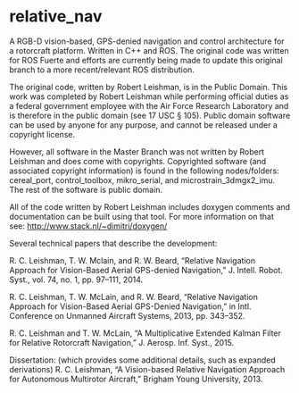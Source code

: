 # relative_nav
A RGB-D vision-based, GPS-denied navigation and control architecture for a rotorcraft platform.  Written in C++ and ROS.  The original code was written for ROS Fuerte and efforts are currently being made to update this original branch to a more recent/relevant ROS distribution.  

The original code, written by Robert Leishman, is in the Public Domain. This work was completed by Robert Leishman while performing official duties as a federal government employee with the Air Force Research Laboratory and is therefore in the public domain (see 17 USC § 105). Public domain software can be used by anyone for any purpose, and cannot be released under a copyright license.

However, all software in the Master Branch was not written by Robert Leishman and does come with copyrights.  Copyrighted software (and associated copyright information) is found in the following nodes/folders: cereal_port, control_toolbox, mikro_serial, and microstrain_3dmgx2_imu.  The rest of the software is public domain. 

All of the code written by Robert Leishman includes doxygen comments and documentation can be built using that tool.  For more information on that see: http://www.stack.nl/~dimitri/doxygen/


Several technical papers that describe the development: 

R. C. Leishman, T. W. Mclain, and R. W. Beard, “Relative Navigation Approach for Vision-Based Aerial GPS-denied Navigation,” J. Intell. Robot. Syst., vol. 74, no. 1, pp. 97–111, 2014.

R. C. Leishman, T. W. McLain, and R. W. Beard, “Relative Navigation Approach for Vision-Based Aerial GPS-Denied Navigation,” in Intl. Conference on Unmanned Aircraft Systems, 2013, pp. 343–352.

R. C. Leishman and T. W. McLain, “A Multiplicative Extended Kalman Filter for Relative Rotorcraft Navigation,” J. Aerosp. Inf. Syst., 2015.

Dissertation: (which provides some additional details, such as expanded derivations)
R. C. Leishman, “A Vision-based Relative Navigation Approach for Autonomous Multirotor Aircraft,” Brigham Young University, 2013.
